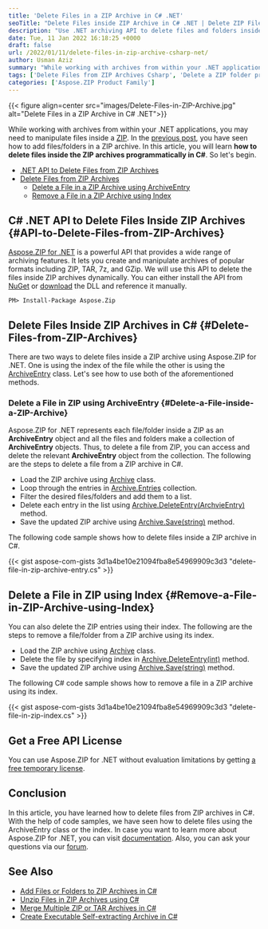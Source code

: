 ```yaml
---
title: 'Delete Files in a ZIP Archive in C# .NET'
seoTitle: "Delete Files inside ZIP Archive in C# .NET | Delete ZIP Files and Folders"
description: "Use .NET archiving API to delete files and folders inside ZIP archives in C# or VB.NET. Delete files using ArchiveEntry or index programmatically."
date: Tue, 11 Jan 2022 16:18:25 +0000
draft: false
url: /2022/01/11/delete-files-in-zip-archive-csharp-net/
author: Usman Aziz
summary: "While working with archives from within your .NET applications, you may need to manipulate files inside a [ZIP][1]. In the [previous post][2], you have seen how to add files/folders in a ZIP archive. In this article, you will learn **how to delete files inside the ZIP archives programmatically in C#**. So let's begin."
tags: ['Delete Files from ZIP Archives Csharp', 'Delete a ZIP folder programmatically in Csharp', 'Delete a directory in ZIP in Csharp net', 'Delete folders inside ZIP archives in csharp']
categories: ['Aspose.ZIP Product Family']
---
```




{{< figure align=center src="images/Delete-Files-in-ZIP-Archive.jpg" alt="Delete Files in a ZIP Archive in C# .NET">}}


While working with archives from within your .NET applications, you may need to manipulate files inside a [ZIP][3]. In the [previous post][4], you have seen how to add files/folders in a ZIP archive. In this article, you will learn **how to delete files inside the ZIP archives programmatically in C#**. So let's begin.

*   [.NET API to Delete Files from ZIP Archives][5]
*   [Delete Files from ZIP Archives][6]
    *   [Delete a File in a ZIP Archive using ArchiveEntry][7]
    *   [Remove a File in a ZIP Archive using Index][8]

## C# .NET API to Delete Files Inside ZIP Archives {#API-to-Delete-Files-from-ZIP-Archives}

[Aspose.ZIP for .NET][9] is a powerful API that provides a wide range of archiving features. It lets you create and manipulate archives of popular formats including ZIP, TAR, 7z, and GZip. We will use this API to delete the files inside ZIP archives dynamically. You can either install the API from [NuGet][10] or [download][11] the DLL and reference it manually.

```
PM> Install-Package Aspose.Zip 
```

## Delete Files Inside ZIP Archives in C# {#Delete-Files-from-ZIP-Archives}

There are two ways to delete files inside a ZIP archive using Aspose.ZIP for .NET. One is using the index of the file while the other is using the [ArchiveEntry][12] class. Let's see how to use both of the aforementioned methods.

### Delete a File in ZIP using ArchiveEntry {#Delete-a-File-inside-a-ZIP-Archive}

Aspose.ZIP for .NET represents each file/folder inside a ZIP as an **ArchiveEntry** object and all the files and folders make a collection of **ArchiveEntry** objects. Thus, to delete a file from ZIP, you can access and delete the relevant **ArchiveEntry** object from the collection. The following are the steps to delete a file from a ZIP archive in C#.

*   Load the ZIP archive using [Archive][13] class.
*   Loop through the entries in [Archive.Entries][14] collection.
*   Filter the desired files/folders and add them to a list.
*   Delete each entry in the list using [Archive.DeleteEntry(ArchvieEntry)][15] method.
*   Save the updated ZIP archive using [Archive.Save(string)][16] method.

The following code sample shows how to delete files inside a ZIP archive in C#.

{{< gist aspose-com-gists 3d1a4be10e21094fba8e54969909c3d3 "delete-file-in-zip-archive-entry.cs" >}}

## Delete a File in ZIP using Index {#Remove-a-File-in-ZIP-Archive-using-Index}

You can also delete the ZIP entries using their index. The following are the steps to remove a file/folder from a ZIP archive using its index.

*   Load the ZIP archive using [Archive][17] class.
*   Delete the file by specifying index in [Archive.DeleteEntry(int)][18] method.
*   Save the updated ZIP archive using [Archive.Save(string)][19] method.

The following C# code sample shows how to remove a file in a ZIP archive using its index.

{{< gist aspose-com-gists 3d1a4be10e21094fba8e54969909c3d3 "delete-file-in-zip-index.cs" >}}

## Get a Free API License

You can use Aspose.ZIP for .NET without evaluation limitations by getting [a free temporary license][20].

## Conclusion

In this article, you have learned how to delete files from ZIP archives in C#. With the help of code samples, we have seen how to delete files using the ArchiveEntry class or the index. In case you want to learn more about Aspose.ZIP for .NET, you can visit [documentation][21]. Also, you can ask your questions via our [forum][22].

## See Also

*   [Add Files or Folders to ZIP Archives in C#][23]
*   [Unzip Files in ZIP Archives using C#][24]
*   [Merge Multiple ZIP or TAR Archives in C#][25]
*   [Create Executable Self-extracting Archive in C#][26]




[1]: https://docs.fileformat.com/compression/zip/
[2]: https://blog.aspose.com/2020/04/22/create-zip-archives-add-files-or-folders-to-zip-in-csharp-asp.net/
[3]: https://docs.fileformat.com/compression/zip/
[4]: https://blog.aspose.com/2020/04/22/create-zip-archives-add-files-or-folders-to-zip-in-csharp-asp.net/
[5]: #API-to-Delete-Files-from-ZIP-Archives
[6]: #Delete-Files-from-ZIP-Archives
[7]: #Delete-a-File-inside-a-ZIP-Archive
[8]: #Remove-a-File-in-ZIP-Archive-using-Index
[9]: https://products.aspose.com/zip/net/
[10]: https://www.nuget.org/packages/Aspose.ZIP
[11]: https://downloads.aspose.com/zip/net/
[12]: https://apireference.aspose.com/zip/net/aspose.zip/archiveentry
[13]: https://apireference.aspose.com/zip/net/aspose.zip/archive
[14]: https://apireference.aspose.com/zip/net/aspose.zip/archive/properties/entries
[15]: https://apireference.aspose.com/zip/net/aspose.zip/archive/methods/deleteentry
[16]: https://apireference.aspose.com/zip/net/aspose.zip.archive/save/methods/1
[17]: https://apireference.aspose.com/zip/net/aspose.zip/archive
[18]: https://apireference.aspose.com/zip/net/aspose.zip/archive/methods/deleteentry
[19]: https://apireference.aspose.com/zip/net/aspose.zip.archive/save/methods/1
[20]: https://purchase.aspose.com/temporary-license
[21]: https://docs.aspose.com/zip/net/
[22]: https://forum.aspose.com/
[23]: https://blog.aspose.com/2020/04/22/create-zip-archives-add-files-or-folders-to-zip-in-csharp-asp.net/
[24]: https://blog.aspose.com/2020/04/23/unzip-files-in-password-protected-zip-archives-in-csharp-asp.net/
[25]: https://blog.aspose.com/2022/01/06/merge-zip-and-tar-files-in-csharp/
[26]: https://blog.aspose.com/2022/01/10/create-self-extracting-archive-in-csharp/




